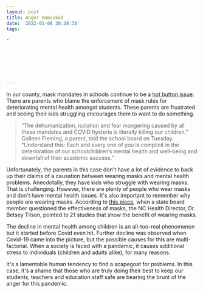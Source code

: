 ```yaml
---
layout: post
title: Anger Unmasked
date: '2022-01-08 20:28:38'
tags:

- 







---
```


In our county, mask mandates in schools continue to be a [hot button issue](https://www.newsobserver.com/news/local/education/article257027197.html). There are parents who blame the enforcement of mask rules for deteriorating mental health amongst students. These parents are frustrated and seeing their kids struggling encourages them to want to do something.

> “The dehumanization, isolation and fear mongering caused by all these mandates and COVID hysteria is literally killing our children,” Colleen Fleming, a parent, told the school board on Tuesday. “Understand this: Each and every one of you is complicit in the deterioration of our schoolchildren’s mental health and well-being and downfall of their academic success.”

Unfortunately, the parents in this case don't have a lot of evidence to back up their claims of a causation between wearing masks and mental health problems. Anecdotally, they have kids who struggle with wearing masks. That is challenging. However, there are plenty of people who wear masks and don't have mental health issues. It's also important to remember why people are wearing masks. According to [this piece](https://www.newsobserver.com/news/local/education/article257062942.html), when a state board member questioned the effectiveness of masks, the NC Health Director, Dr. Betsey Tilson, pointed to 21 studies that show the benefit of wearing masks.

The decline in mental health among children is an all-too-real phenomenon but it started before Covid even hit. Further decline was observed when Covid-19 came into the picture, but the possible causes for this are multi-factorial. When a society is faced with a pandemic, it causes additional stress to individuals (children and adults alike), for many reasons.

It's a lamentable human tendency to find a scapegoat for problems. In this case, it's a shame that those who are truly doing their best to keep our students, teachers and education staff safe are bearing the brunt of the anger for this pandemic.


